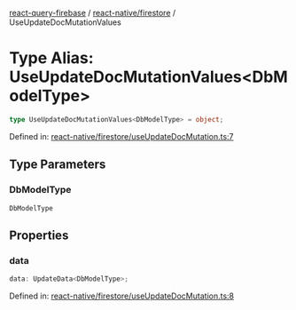[react-query-firebase](../../../modules.md) / [react-native/firestore](../index.md) / UseUpdateDocMutationValues

# Type Alias: UseUpdateDocMutationValues\<DbModelType\>

```ts
type UseUpdateDocMutationValues<DbModelType> = object;
```

Defined in: [react-native/firestore/useUpdateDocMutation.ts:7](https://github.com/vpishuk/react-query-firebase/blob/43c0734068a570cd646254bb366ccd8007f7dfed/react-native/firestore/useUpdateDocMutation.ts#L7)

## Type Parameters

### DbModelType

`DbModelType`

## Properties

### data

```ts
data: UpdateData<DbModelType>;
```

Defined in: [react-native/firestore/useUpdateDocMutation.ts:8](https://github.com/vpishuk/react-query-firebase/blob/43c0734068a570cd646254bb366ccd8007f7dfed/react-native/firestore/useUpdateDocMutation.ts#L8)
